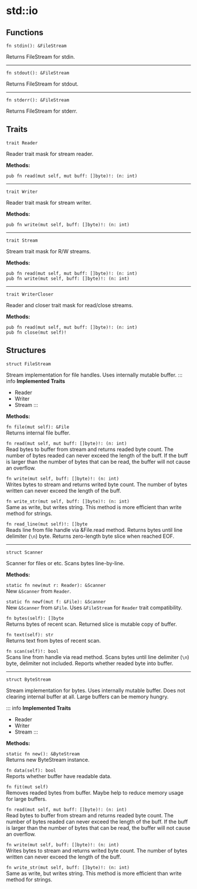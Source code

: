 # std::io
## Functions

```jule
fn stdin(): &FileStream
```
Returns FileStream for stdin.

---

```jule
fn stdout(): &FileStream
```
Returns FileStream for stdout.

---

```jule
fn stderr(): &FileStream
```
Returns FileStream for stderr.

## Traits

```jule
trait Reader
```
Reader trait mask for stream reader.

**Methods:**

`pub fn read(mut self, mut buff: []byte)!: (n: int)`

---

```jule
trait Writer
```
Reader trait mask for stream writer.

**Methods:**

`pub fn write(mut self, buff: []byte)!: (n: int)`

---

```jule
trait Stream
```
Stream trait mask for R/W streams.

**Methods:**

`pub fn read(mut self, mut buff: []byte)!: (n: int)`\
`pub fn write(mut self, buff: []byte)!: (n: int)`

---

```jule
trait WriterCloser
```
Reader and closer trait mask for read/close streams.

**Methods:**

`pub fn read(mut self, mut buff: []byte)!: (n: int)`\
`pub fn close(mut self)!`

## Structures

```jule
struct FileStream
```
Stream implementation for file handles.
Uses internally mutable buffer.
::: info
**Implemented Traits**
- Reader
- Writer
- Stream
:::

**Methods:**

`fn file(mut self): &File`\
Returns internal file buffer.

`fn read(mut self, mut buff: []byte)!: (n: int)`\
Read bytes to buffer from stream and returns readed byte count. The number of bytes readed can never exceed the length of the buff. If the buff is larger than the number of bytes that can be read, the buffer will not cause an overflow.

`fn write(mut self, buff: []byte)!: (n: int)`\
Writes bytes to stream and returns writed byte count. The number of bytes written can never exceed the length of the buff.

`fn write_str(mut self, buff: []byte)!: (n: int)`\
Same as write, but writes string.
This method is more efficient than write method for strings.

`fn read_line(mut self)!: []byte`\
Reads line from file handle via &File.read method. Returns bytes until line delimiter (`\n`) byte. Returns zero-length byte slice when reached EOF.

---

```jule
struct Scanner
```
Scanner for files or etc.
Scans bytes line-by-line.

**Methods:**

`static fn new(mut r: Reader): &Scanner`\
New `&Scanner` from `Reader`.

`static fn newf(mut f: &File): &Scanner`\
New `&Scanner` from `&File`.
Uses `&FileStream` for `Reader` trait compatibility.

`fn bytes(self): []byte`\
Returns bytes of recent scan.
Returned slice is mutable copy of buffer.

`fn text(self): str`\
Returns text from bytes of recent scan.

`fn scan(self)!: bool`\
Scans line from handle via read method. Scans bytes until line delimiter (`\n`) byte, delimiter not included. Reports whether readed byte into buffer.

---

```jule
struct ByteStream
```
Stream implementation for bytes.
Uses internally mutable buffer.
Does not clearing internal buffer at all.
Large buffers can be memory hungry.

::: info
**Implemented Traits**
- Reader
- Writer
- Stream
:::

**Methods:**

`static fn new(): &ByteStream`\
Returns new ByteStream instance.

`fn data(self): bool`\
Reports whether buffer have readable data.

`fn fit(mut self)`\
Removes readed bytes from buffer.
Maybe help to reduce memory usage for large buffers.

`fn read(mut self, mut buff: []byte)!: (n: int)`\
Read bytes to buffer from stream and returns readed byte count. The number of bytes readed can never exceed the length of the buff. If the buff is larger than the number of bytes that can be read, the buffer will not cause an overflow.

`fn write(mut self, buff: []byte)!: (n: int)`\
Writes bytes to stream and returns writed byte count. The number of bytes written can never exceed the length of the buff.

`fn write_str(mut self, buff: []byte)!: (n: int)`\
Same as write, but writes string.
This method is more efficient than write method for strings.

